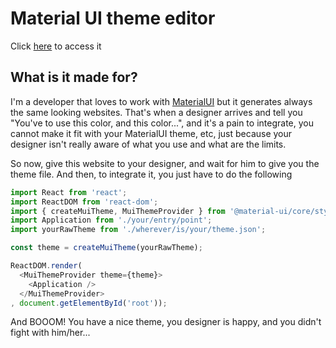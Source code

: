 # Material UI theme editor

Click [here](https://in-your-saas.github.io/material-ui-theme-editor/) to access it

## What is it made for?

I'm a developer that loves to work with [MaterialUI](https://material-ui.com/) but it generates always the same looking websites.
That's when a designer arrives and tell you "You've to use this color, and this color...", and it's a pain to integrate, you cannot make
it fit with your MaterialUI theme, etc, just because your designer isn't really aware of what you use and what are the limits.

So now, give this website to your designer, and wait for him to give you the theme file. And then, to integrate it, you just have to do
the following

```javascript
import React from 'react';
import ReactDOM from 'react-dom';
import { createMuiTheme, MuiThemeProvider } from '@material-ui/core/styles';
import Application from './your/entry/point';
import yourRawTheme from './wherever/is/your/theme.json';

const theme = createMuiTheme(yourRawTheme);

ReactDOM.render(
  <MuiThemeProvider theme={theme}>
    <Application />
  </MuiThemeProvider>
, document.getElementById('root'));
```

And BOOOM! You have a nice theme, you designer is happy, and you didn't fight with him/her...
